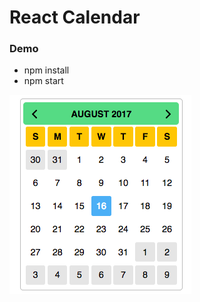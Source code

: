 # React Calendar

### Demo

- npm install
- npm start

![React Calendar](https://github.com/navaneethr/react-calendar/blob/master/src/assets/demo.png) 